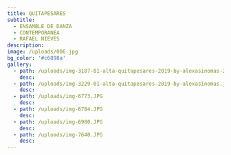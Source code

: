 ```yaml
---
title: QUITAPESARES
subtitle:
  - ENSAMBLE DE DANZA
  - CONTEMPORANEA
  - RAFAÉL NIEVES
description:
image: /uploads/006.jpg
bg_color: '#c6898a'
gallery:
  - path: /uploads/img-3187-01-alta-quitapesares-2019-by-alexasinomas-2.jpg
    desc:
  - path: /uploads/img-3229-01-alta-quitapesares-2019-by-alexasinomas.jpg
    desc:
  - path: /uploads/img-6773.JPG
    desc:
  - path: /uploads/img-6784.JPG
    desc:
  - path: /uploads/img-6980.JPG
    desc:
  - path: /uploads/img-7640.JPG
    desc:
---
```



